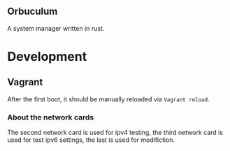 Orbuculum
-------------------

A system manager written in rust.

Development
===================
Vagrant
-------------------
After the first boot, it should be manually reloaded via `Vagrant reload`.

### About the network cards
The second network card is used for ipv4 testing, the third network card is used
for test ipv6 settings, the last is used for modifiction.
